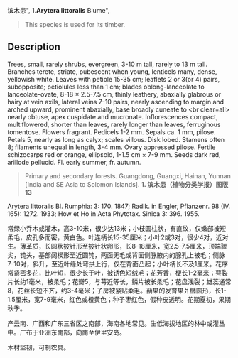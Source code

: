 滨木患",
1.**Arytera littoralis** Blume",

> This species is used for its timber.

## Description
Trees, small, rarely shrubs, evergreen, 3-10 m tall, rarely to 13 m tall. Branches terete, striate, pubescent when young, lenticels many, dense, yellowish white. Leaves with petiole 15-35 cm; leaflets 2 or 3(or 4) pairs, subopposite; petiolules less than 1 cm; blades oblong-lanceolate to lanceolate-ovate, 8-18 × 2.5-7.5 cm, thinly leathery, abaxially glabrous or hairy at vein axils, lateral veins 7-10 pairs, nearly ascending to margin and arched upward, prominent abaxially, base broadly cuneate to &lt;br clear=all&gt; nearly obtuse, apex cuspidate and mucronate. Inflorescences compact, multiflowered, shorter than leaves, rarely longer than leaves, ferruginous tomentose. Flowers fragrant. Pedicels 1-2 mm. Sepals ca. 1 mm, pilose. Petals 5, nearly as long as calyx; scales villous. Disk lobed. Stamens often 8; filaments unequal in length, 3-4 mm. Ovary appressed pilose. Fertile schizocarps red or orange, ellipsoid, 1-1.5 cm × 7-9 mm. Seeds dark red, arillode pellucid. Fl. early summer, fr. autumn.

> Primary and secondary forests. Guangdong, Guangxi, Hainan, Yunnan [India and SE Asia to Solomon Islands].
**1. 滨木患（植物分类学报）图版13**

Arytera littoralis Bl. Rumphia: 3: 170. 1847; Radlk. in Engler, Pflanzenr. 98 (IV. 165): 1272. 1933; How et Ho in Acta Phytotax. Sinica 3: 396. 1955.

常绿小乔木或灌木，高3-10米，很少达13米；小枝圆柱状，有直纹，仅嫩部被短柔毛，皮孔多而密，黄白色。叶连柄长15-35厘米；小叶2或3对，很少4对，近对生。薄革质，长圆状披针形至披针状卵形，长8-18厘米，宽2.5-7.5厘米，顶端骤尖，钝头，基部阔楔形至近圆钝，两面无毛或背面侧脉腋内的腺孔上被毛；侧脉7-10对，斜升，至近叶缘处弯拱上行，仅在背面凸起；小叶柄长不及1厘米。花序常紧密多花，比叶短，很少长于叶，被锈色短绒毛；花芳香，梗长1-2毫米；萼裂片长约1毫米，被柔毛；花瓣5，与萼近等长，鳞片被长柔毛；花盘浅裂；雄蕊通常8，花丝长短不齐，约3-4毫米；子房被紧贴柔毛。蒴果的发育果爿椭圆形，长1-1.5厘米，宽7-9毫米，红色或橙黄色；种子枣红色，假种皮透明。花期夏初，果期秋季。

产云南、广西和广东三省区之南部，海南各地常见。生低海拔地区的林中或灌丛中。广布于亚洲东南部，向南至伊里安岛。

木材坚韧，可制农具。
